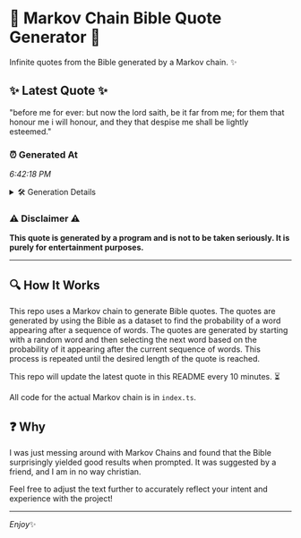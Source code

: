 # 📖 Markov Chain Bible Quote Generator 📖

Infinite quotes from the Bible generated by a Markov chain. ✨

## ✨ Latest Quote ✨
"before me for ever: but now the lord saith, be it far from me; for them that honour me i will honour, and they that despise me shall be lightly esteemed."

### ⏰ Generated At
*6:42:18 PM*

<details>
    <summary>🛠️ Generation Details</summary>
    <p>
        <strong>🌱 Seed:</strong> before<br>
        <strong>🔄 Iterations:</strong> 30<br>
        <strong>📜 Context History:</strong><br>[ before ]: me<br>[ before, me ]: for<br>[ before, me, for ]: ever:<br>[ before, me, for, ever: ]: but<br>[ before, me, for, ever:, but ]: now<br>[ before, me, for, ever:, but, now ]: the<br>[ me, for, ever:, but, now, the ]: lord<br>[ for, ever:, but, now, the, lord ]: saith,<br>[ ever:, but, now, the, lord, saith, ]: be<br>[ but, now, the, lord, saith,, be ]: it<br>[ now, the, lord, saith,, be, it ]: far<br>[ the, lord, saith,, be, it, far ]: from<br>[ lord, saith,, be, it, far, from ]: me;<br>[ saith,, be, it, far, from, me; ]: for<br>[ be, it, far, from, me;, for ]: them<br>[ it, far, from, me;, for, them ]: that<br>[ far, from, me;, for, them, that ]: honour<br>[ from, me;, for, them, that, honour ]: me<br>[ me;, for, them, that, honour, me ]: i<br>[ for, them, that, honour, me, i ]: will<br>[ them, that, honour, me, i, will ]: honour,<br>[ that, honour, me, i, will, honour, ]: and<br>[ honour, me, i, will, honour,, and ]: they<br>[ me, i, will, honour,, and, they ]: that<br>[ i, will, honour,, and, they, that ]: despise<br>[ will, honour,, and, they, that, despise ]: me<br>[ honour,, and, they, that, despise, me ]: shall<br>[ and, they, that, despise, me, shall ]: be<br>[ they, that, despise, me, shall, be ]: lightly<br>[ that, despise, me, shall, be, lightly ]: esteemed.<br>
    </p>
</details>

### ⚠️ Disclaimer ⚠️
**This quote is generated by a program and is not to be taken seriously. It is purely for entertainment purposes.**

---

## 🔍 How It Works

This repo uses a Markov chain to generate Bible quotes. The quotes are generated by using the Bible as a dataset to find the probability of a word appearing after a sequence of words. The quotes are generated by starting with a random word and then selecting the next word based on the probability of it appearing after the current sequence of words. This process is repeated until the desired length of the quote is reached.

This repo will update the latest quote in this README every 10 minutes. ⏳

All code for the actual Markov chain is in `index.ts`.

## ❓ Why

I was just messing around with Markov Chains and found that the Bible surprisingly yielded good results when prompted. 
It was suggested by a friend, and I am in no way christian.

Feel free to adjust the text further to accurately reflect your intent and experience with the project!

---

*Enjoy*✨
